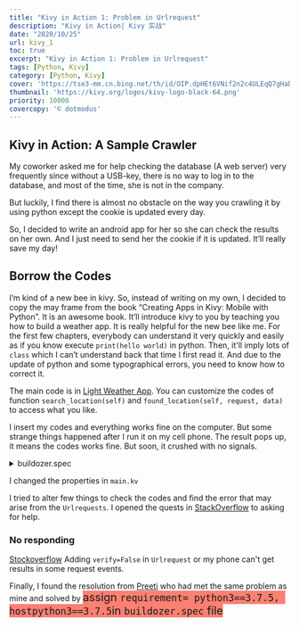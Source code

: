 ```yaml
---
title: "Kivy in Action 1: Problem in Urlrequest"
description: "Kivy in Action| Kivy 实战"
date: "2020/10/25"
url: kivy_1
toc: true
excerpt: "Kivy in Action 1: Problem in Urlrequest"
tags: [Python, Kivy]
category: [Python, Kivy]
cover: 'https://tse3-mm.cn.bing.net/th/id/OIP.dpHEt6VNif2n2c4ULEqQ7gHaDJ'
thumbnail: 'https://kivy.org/logos/kivy-logo-black-64.png'
priority: 10000
covercopy: '© dotmodus'
---
```


## Kivy in Action: A Sample Crawler

My coworker asked me for help checking the database (A web server) very frequently since without a USB-key, there is no way to log in to the database, and most of the time, she is not in the company.

But luckily, I find there is almost no obstacle on the way you crawling it by using python except the cookie is updated every day.

So, I decided to write an android app for her so she can check the results on her own. And I just need to send her the cookie if it is updated. It’ll really save my day!

## Borrow the Codes
I’m kind of a new bee in kivy. So, instead of writing on my own, I decided to copy the may frame from the book “Creating Apps in Kivy: Mobile with Python”. It is an awesome book. It’ll introduce kivy to you by teaching you how to build a weather app. It is really helpful for the new bee like me. For the first few chapters, everybody can understand it very quickly and easily as if you know execute `print(hello world)` in python. Then, it'll imply lots of `class` which I can’t understand back that time I first read it. And due to the update of python and some typographical errors, you need to know how to correct it.

The main code is in [Light Weather App](https://karobben.github.io/2020/12/16/Python/kivy_Cross-platform-App/).
You can customize the codes of function `search_location(self)` and `found_location(self, request, data)` to access what you like.

I insert my codes and everything works fine on the computer.
But some strange things happened after I run it on my cell phone. The result pops up, it means the codes works fine. But soon, it crushed with no signals.


<details  >
  <summary>buildozer.spec</summary>

  ```
  [app]

  # (str) Title of your application
  title = Ruibio

  # (str) Package name
  package.name = Ruibio

  # (str) Package domain (needed for android/ios packaging)
  package.domain = org.test

  # (str) Source code where the main.py live
  source.dir = .

  # (list) Source files to include (let empty to include all the files)
  source.include_exts =

  # (list) List of inclusions using pattern matching
  #source.include_patterns = assets/*,images/*.png

  # (list) Source files to exclude (let empty to not exclude anything)
  #source.exclude_exts = spec

  # (list) List of directory to exclude (let empty to not exclude anything)
  #source.exclude_dirs = tests, bin

  # (list) List of exclusions using pattern matching
  #source.exclude_patterns = license,images/*/*.jpg

  # (str) Application versioning (method 1)
  version = 0.1

  # (str) Application versioning (method 2)
  # version.regex = __version__ = ['"](.*)['"]
  # version.filename = %(source.dir)s/main.py

  # (list) Application requirements
  # comma separated e.g. requirements = sqlite3,kivy
  requirements = python3,kivy

  # (str) Custom source folders for requirements
  # Sets custom source for any requirements with recipes
  # requirements.source.kivy = ../../kivy

  # (list) Garden requirements
  #garden_requirements =

  # (str) Presplash of the application
  #presplash.filename = %(source.dir)s/data/presplash.png

  # (str) Icon of the application
  #icon.filename = %(source.dir)s/data/icon.png

  # (str) Supported orientation (one of landscape, sensorLandscape, portrait or all)
  orientation = all

  # (list) List of service to declare
  #services = NAME:ENTRYPOINT_TO_PY,NAME2:ENTRYPOINT2_TO_PY

  #
  # OSX Specific
  #

  #
  # author = © Copyright Info

  # change the major version of python used by the app
  osx.python_version = 3

  # Kivy version to use
  osx.kivy_version = 1.9.1

  #
  # Android specific
  #

  # (bool) Indicate if the application should be fullscreen or not
  fullscreen = 0

  # (string) Presplash background color (for new android toolchain)
  # Supported formats are: #RRGGBB #AARRGGBB or one of the following names:
  # red, blue, green, black, white, gray, cyan, magenta, yellow, lightgray,
  # darkgray, grey, lightgrey, darkgrey, aqua, fuchsia, lime, maroon, navy,
  # olive, purple, silver, teal.
  #android.presplash_color = #FFFFFF

  # (list) Permissions
  android.permissions = INTERNET

  # (int) Target Android API, should be as high as possible.
  #android.api = 27

  # (int) Minimum API your APK will support.
  #android.minapi = 21

  # (int) Android SDK version to use
  #android.sdk = 20

  # (str) Android NDK version to use
  #android.ndk = 17c

  # (int) Android NDK API to use. This is the minimum API your app will support, it should usually match android.minapi.
  #android.ndk_api = 21

  # (bool) Use --private data storage (True) or --dir public storage (False)
  #android.private_storage = True

  # (str) Android NDK directory (if empty, it will be automatically downloaded.)
  #android.ndk_path =

  # (str) Android SDK directory (if empty, it will be automatically downloaded.)
  #android.sdk_path =

  # (str) ANT directory (if empty, it will be automatically downloaded.)
  #android.ant_path =

  # (bool) If True, then skip trying to update the Android sdk
  # This can be useful to avoid excess Internet downloads or save time
  # when an update is due and you just want to test/build your package
  # android.skip_update = False

  # (bool) If True, then automatically accept SDK license
  # agreements. This is intended for automation only. If set to False,
  # the default, you will be shown the license when first running
  # buildozer.
  # android.accept_sdk_license = False

  # (str) Android entry point, default is ok for Kivy-based app
  #android.entrypoint = org.renpy.android.PythonActivity

  # (str) Android app theme, default is ok for Kivy-based app
  # android.apptheme = "@android:style/Theme.NoTitleBar"

  # (list) Pattern to whitelist for the whole project
  #android.whitelist =

  # (str) Path to a custom whitelist file
  #android.whitelist_src =

  # (str) Path to a custom blacklist file
  #android.blacklist_src =

  # (list) List of Java .jar files to add to the libs so that pyjnius can access
  # their classes. Don't add jars that you do not need, since extra jars can slow
  # down the build process. Allows wildcards matching, for example:
  # OUYA-ODK/libs/*.jar
  #android.add_jars = foo.jar,bar.jar,path/to/more/*.jar

  # (list) List of Java files to add to the android project (can be java or a
  # directory containing the files)
  #android.add_src =

  # (list) Android AAR archives to add (currently works only with sdl2_gradle
  # bootstrap)
  #android.add_aars =

  # (list) Gradle dependencies to add (currently works only with sdl2_gradle
  # bootstrap)
  #android.gradle_dependencies =

  # (list) add java compile options
  # this can for example be necessary when importing certain java libraries using the 'android.gradle_dependencies' option
  # see https://developer.android.com/studio/write/java8-support for further information
  # android.add_compile_options = "sourceCompatibility = 1.8", "targetCompatibility = 1.8"

  # (list) Gradle repositories to add {can be necessary for some android.gradle_dependencies}
  # please enclose in double quotes
  # e.g. android.gradle_repositories = "maven { url 'https://kotlin.bintray.com/ktor' }"
  #android.add_gradle_repositories =

  # (list) packaging options to add
  # see https://google.github.io/android-gradle-dsl/current/com.android.build.gradle.internal.dsl.PackagingOptions.html
  # can be necessary to solve conflicts in gradle_dependencies
  # please enclose in double quotes
  # e.g. android.add_packaging_options = "exclude 'META-INF/common.kotlin_module'", "exclude 'META-INF/*.kotlin_module'"
  #android.add_gradle_repositories =

  # (list) Java classes to add as activities to the manifest.
  #android.add_activities = com.example.ExampleActivity

  # (str) OUYA Console category. Should be one of GAME or APP
  # If you leave this blank, OUYA support will not be enabled
  #android.ouya.category = GAME

  # (str) Filename of OUYA Console icon. It must be a 732x412 png image.
  #android.ouya.icon.filename = %(source.dir)s/data/ouya_icon.png

  # (str) XML file to include as an intent filters in <activity> tag
  #android.manifest.intent_filters =

  # (str) launchMode to set for the main activity
  #android.manifest.launch_mode = standard

  # (list) Android additional libraries to copy into libs/armeabi
  #android.add_libs_armeabi = libs/android/*.so
  #android.add_libs_armeabi_v7a = libs/android-v7/*.so
  #android.add_libs_arm64_v8a = libs/android-v8/*.so
  #android.add_libs_x86 = libs/android-x86/*.so
  #android.add_libs_mips = libs/android-mips/*.so

  # (bool) Indicate whether the screen should stay on
  # Don't forget to add the WAKE_LOCK permission if you set this to True
  #android.wakelock = False

  # (list) Android application meta-data to set (key=value format)
  #android.meta_data =

  # (list) Android library project to add (will be added in the
  # project.properties automatically.)
  #android.library_references =

  # (list) Android shared libraries which will be added to AndroidManifest.xml using <uses-library> tag
  #android.uses_library =

  # (str) Android logcat filters to use
  #android.logcat_filters = *:S python:D

  # (bool) Copy library instead of making a libpymodules.so
  #android.copy_libs = 1

  # (str) The Android arch to build for, choices: armeabi-v7a, arm64-v8a, x86, x86_64
  android.arch = armeabi-v7a

  #
  # Python for android (p4a) specific
  #

  # (str) python-for-android fork to use, defaults to upstream (kivy)
  #p4a.fork = kivy

  # (str) python-for-android branch to use, defaults to master
  #p4a.branch = master

  # (str) python-for-android git clone directory (if empty, it will be automatically cloned from github)
  #p4a.source_dir =

  # (str) The directory in which python-for-android should look for your own build recipes (if any)
  #p4a.local_recipes =

  # (str) Filename to the hook for p4a
  #p4a.hook =

  # (str) Bootstrap to use for android builds
  # p4a.bootstrap = sdl2

  # (int) port number to specify an explicit --port= p4a argument (eg for bootstrap flask)
  #p4a.port =


  #
  # iOS specific
  #

  # (str) Path to a custom kivy-ios folder
  #ios.kivy_ios_dir = ../kivy-ios
  # Alternately, specify the URL and branch of a git checkout:
  ios.kivy_ios_url = https://github.com/kivy/kivy-ios
  ios.kivy_ios_branch = master

  # Another platform dependency: ios-deploy
  # Uncomment to use a custom checkout
  #ios.ios_deploy_dir = ../ios_deploy
  # Or specify URL and branch
  ios.ios_deploy_url = https://github.com/phonegap/ios-deploy
  ios.ios_deploy_branch = 1.7.0

  # (str) Name of the certificate to use for signing the debug version
  # Get a list of available identities: buildozer ios list_identities
  #ios.codesign.debug = "iPhone Developer: <lastname> <firstname> (<hexstring>)"

  # (str) Name of the certificate to use for signing the release version
  #ios.codesign.release = %(ios.codesign.debug)s


  [buildozer]

  # (int) Log level (0 = error only, 1 = info, 2 = debug (with command output))
  log_level = 2

  # (int) Display warning if buildozer is run as root (0 = False, 1 = True)
  warn_on_root = 1

  # (str) Path to build artifact storage, absolute or relative to spec file
  # build_dir = ./.buildozer

  # (str) Path to build output (i.e. .apk, .ipa) storage
  # bin_dir = ./bin

  #    -----------------------------------------------------------------------------
  #    List as sections
  #
  #    You can define all the "list" as [section:key].
  #    Each line will be considered as a option to the list.
  #    Let's take [app] / source.exclude_patterns.
  #    Instead of doing:
  #
  #[app]
  #source.exclude_patterns = license,data/audio/*.wav,data/images/original/*
  #
  #    This can be translated into:
  #
  #[app:source.exclude_patterns]
  #license
  #data/audio/*.wav
  #data/images/original/*
  #


  #    -----------------------------------------------------------------------------
  #    Profiles
  #
  #    You can extend section / key with a profile
  #    For example, you want to deploy a demo version of your application without
  #    HD content. You could first change the title to add "(demo)" in the name
  #    and extend the excluded directories to remove the HD content.
  #
  #[app@demo]
  #title = My Application (demo)
  #
  #[app:source.exclude_patterns@demo]
  #images/hd/*
  #
  #    Then, invoke the command line with the "demo" profile:
  #
  #buildozer --profile demo android debug
  ```
</details>

I changed the properties in `main.kv`


I tried to alter few things to check the codes and find the error that may arise from the `Urlrequests`. I opened the quests in [StackOverflow](https://stackoverflow.com/questions/64520568/kivy-android-crush-urlrequest) to asking for help.

### No responding
[Stockoverflow](https://stackoverflow.com/questions/55816099/kivy-urlrequest-with-https)
Adding `verify=False` in `Urlrequest` or my phone can't get results in some request events.


Finally, I found the resolution from [Preeti](https://stackoverflow.com/questions/64299068/kivy-app-crashes-on-mobile-after-success-of-urlrequest-with-callback-but-not-on/64526396#64526396) who had met the same problem as mine and solved by
<span style="background:salmon;font-size:20px;">
assign `requirement= python3==3.7.5, hostpython3==3.7.5`in `buildozer.spec` file
</span>
